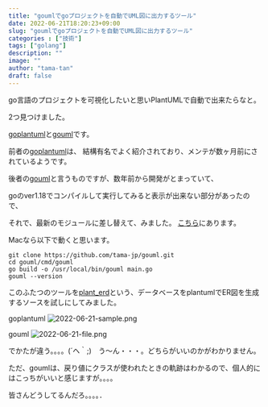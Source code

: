 ```yaml
---
title: "goumlでgoプロジェクトを自動でUML図に出力するツール"
date: 2022-06-21T18:20:23+09:00
slug: "goumlでgoプロジェクトを自動でUML図に出力するツール"
categories : ["技術"]
tags: ["golang"]
description: ""
image: ""
author: "tama-tan"
draft: false
---
```


go言語のプロジェクトを可視化したいと思いPlantUMLで自動で出来たらなと。

2つ見つけました。

[goplantuml](https://github.com/jfeliu007/goplantuml)と[gouml](https://github.com/kazukousen/gouml)です。

前者の[goplantuml](https://github.com/jfeliu007/goplantuml)は、
結構有名でよく紹介されており、メンテが数ヶ月前にされているようです。

後者の[gouml](https://github.com/kazukousen/gouml)と言うものですが、数年前から開発がとまっていて、

goのver1.18でコンパイルして実行してみると表示が出来ない部分があったので、

それで、最新のモジュールに差し替えて、みました。
[こちら](https://github.com/tama-jp/gouml)にあります。

Macなら以下で動くと思います。

```shell
git clone https://github.com/tama-jp/gouml.git
cd gouml/cmd/gouml
go build -o /usr/local/bin/gouml main.go
gouml --version 
```

このふたつのツールを[plant_erd](https://github.com/sue445/plant_erd)という、データベースをplantumlでER図を生成するソースを試しにしてみました。

goplantuml
![2022-06-21-sample.png](../img/2022-06-21-sample.png)

gouml
![2022-06-21-file.png](../img/2022-06-21-file.png)

でかたが違う。。。。(´ヘ｀;)　う〜ん・・・。どちらがいいのかがわかりません。

ただ、goumlは、戻り値にクラスが使われたときの軌跡はわかるので、個人的にはこっちがいいと感じますが。。。。

皆さんどうしてるんだろ。。。。．


